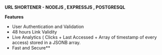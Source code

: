 **URL SHORTENER - NODEJS , EXPRESSJS , POSTGRESQL**

**Features**
- User Authentication and Validation
- 48 hours Link Validity
- Live Analytics ( Clicks + Last Accessed + Array of timestamp of every access) stored in a JSONB array.
- Fast and Secure**
